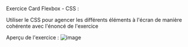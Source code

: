 Exercice Card Flexbox - CSS :

Utiliser le CSS pour agencer les différents éléments à l'écran de manière cohérente avec l'énoncé de l'exercice

Aperçu de l'exercice : 
![image](https://github.com/user-attachments/assets/e2f8b766-fcc6-4e6e-987f-10f5829ccc3d)
